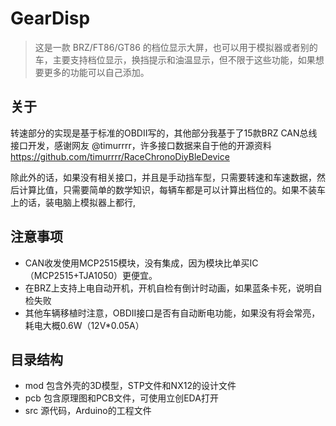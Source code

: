 # GearDisp

>这是一款 BRZ/FT86/GT86 的档位显示大屏，也可以用于模拟器或者别的车，主要支持档位显示，换挡提示和油温显示，但不限于这些功能，如果想要更多的功能可以自己添加。

关于
-
转速部分的实现是基于标准的OBDII写的，其他部分我基于了15款BRZ CAN总线接口开发，感谢网友 @timurrrr，许多接口数据来自于他的开源资料
https://github.com/timurrrr/RaceChronoDiyBleDevice

除此外的话，如果没有相关接口，并且是手动挡车型，只需要转速和车速数据，然后计算比值，只需要简单的数学知识，每辆车都是可以计算出档位的。如果不装车上的话，装电脑上模拟器上都行,

注意事项
-
* CAN收发使用MCP2515模块，没有集成，因为模块比单买IC（MCP2515+TJA1050）更便宜。
* 在BRZ上支持上电自动开机，开机自检有倒计时动画，如果蓝条卡死，说明自检失败
* 其他车辆移植时注意，OBDII接口是否有自动断电功能，如果没有将会常亮，耗电大概0.6W（12V*0.05A）

目录结构
-
* mod 包含外壳的3D模型，STP文件和NX12的设计文件
* pcb 包含原理图和PCB文件，可使用立创EDA打开
* src 源代码，Arduino的工程文件
